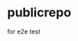 # publicrepo
for e2e test









































































































































































































































































































































































































































































































































































































































































































































































































































































































































































































































































































































































































































































































































































































































































































































































































































































































































































































































































































































































































































































































































































































































































































































































































































































































































































































































































































































































































































































































































































































































































































































































































































































































































































































































































































































































































































































































































































































































































































































































































































































































































































































































































































































































































































































































































































































































































































































































































































































































































































